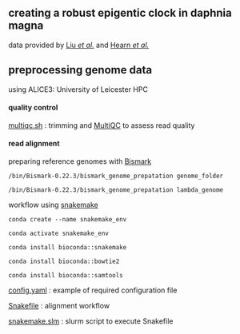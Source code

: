 ## creating a robust epigentic clock in daphnia magna

data provided by [Liu *et al.*](https://doi.org/10.1186/s13072-025-00580-y) and [Hearn *et al.*](https://doi.org/10.1186/s13072-020-00379-z)

## preprocessing genome data

using ALICE3: University of Leicester HPC


#### quality control 

[multiqc.sh](docs/multiqc.sh) : trimming and [MultiQC](https://seqera.io/multiqc/) to assess read quality

#### read alignment

preparing reference genomes with [Bismark](https://github.com/FelixKrueger/Bismark)

`/bin/Bismark-0.22.3/bismark_genome_prepatation genome_folder`

`/bin/Bismark-0.22.3/bismark_genome_prepatation lambda_genome`


workflow using [snakemake](https://snakemake.github.io/)

`conda create --name snakemake_env`

`conda activate snakemake_env `

`conda install bioconda::snakemake`

`conda install bioconda::bowtie2`

`conda install bioconda::samtools`

[config.yaml](docs/config.yaml) : example of required configuration file

[Snakefile](docs/Snakefile) : alignment workflow

[snakemake.slm](docs/snakemake.slm) : slurm script to execute Snakefile
